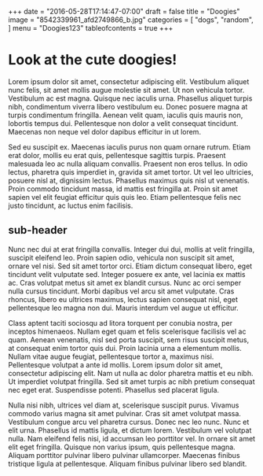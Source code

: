 +++
date = "2016-05-28T17:14:47-07:00"
draft = false
title = "Doogies"
image = "8542339961_afd2749866_b.jpg"
categories = [
    "dogs",
    "random",
]
menu = "Doogies123"
tableofcontents = true
+++

# Look at the cute doogies!

Lorem ipsum dolor sit amet, consectetur adipiscing elit. Vestibulum aliquet nunc felis, sit amet mollis augue molestie sit amet. Ut non vehicula tortor. Vestibulum ac est magna. Quisque nec iaculis urna. Phasellus aliquet turpis nibh, condimentum viverra libero vestibulum eu. Donec posuere magna at turpis condimentum fringilla. Aenean velit quam, iaculis quis mauris non, lobortis tempus dui. Pellentesque non dolor a velit consequat tincidunt. Maecenas non neque vel dolor dapibus efficitur in ut lorem.

Sed eu suscipit ex. Maecenas iaculis purus non quam ornare rutrum. Etiam erat dolor, mollis eu erat quis, pellentesque sagittis turpis. Praesent malesuada leo ac nulla aliquam convallis. Praesent non eros tellus. In odio lectus, pharetra quis imperdiet in, gravida sit amet tortor. Ut vel leo ultricies, posuere nisl at, dignissim lectus. Phasellus maximus quis nisl ut venenatis. Proin commodo tincidunt massa, id mattis est fringilla at. Proin sit amet sapien vel elit feugiat efficitur quis quis leo. Etiam pellentesque felis nec justo tincidunt, ac luctus enim facilisis.

## sub-header
Nunc nec dui at erat fringilla convallis. Integer dui dui, mollis at velit fringilla, suscipit eleifend leo. Proin sapien odio, vehicula non suscipit sit amet, ornare vel nisi. Sed sit amet tortor orci. Etiam dictum consequat libero, eget tincidunt velit vulputate sed. Integer posuere ex ante, vel lacinia ex mattis ac. Cras volutpat metus sit amet ex blandit cursus. Nunc ac orci semper nulla cursus tincidunt. Morbi dapibus vel arcu sit amet vulputate. Cras rhoncus, libero eu ultrices maximus, lectus sapien consequat nisl, eget pellentesque leo magna non dui. Mauris interdum vel augue ut efficitur.

Class aptent taciti sociosqu ad litora torquent per conubia nostra, per inceptos himenaeos. Nullam eget quam et felis scelerisque facilisis vel ac quam. Aenean venenatis, nisl sed porta suscipit, sem risus suscipit metus, at consequat enim tortor quis dui. Proin lacinia urna a elementum mollis. Nullam vitae augue feugiat, pellentesque tortor a, maximus nisi. Pellentesque volutpat a ante id mollis. Lorem ipsum dolor sit amet, consectetur adipiscing elit. Nam ut nulla ac dolor pharetra mattis et eu nibh. Ut imperdiet volutpat fringilla. Sed sit amet turpis ac nibh pretium consequat nec eget erat. Suspendisse potenti. Phasellus sed placerat ligula.

Nulla nisi nibh, ultrices vel diam at, scelerisque suscipit purus. Vivamus commodo varius magna sit amet pulvinar. Cras sit amet volutpat massa. Vestibulum congue arcu vel pharetra cursus. Donec nec leo nunc. Nunc et elit urna. Phasellus id mattis ligula, et dictum lorem. Vestibulum vel volutpat nulla. Nam eleifend felis nisi, id accumsan leo porttitor vel. In ornare sit amet elit eget fringilla. Quisque non varius ipsum, quis pellentesque magna. Aliquam porttitor pulvinar libero pulvinar ullamcorper. Maecenas finibus tristique ligula at pellentesque. Aliquam finibus pulvinar libero sed blandit.